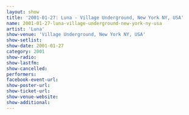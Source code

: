 ```yaml
---
layout: show
title: '2001-01-27: Luna - Village Underground, New York NY, USA'
name: 2001-01-27-luna-village-underground-new-york-ny-usa
artist: 'Luna'
show-venue: 'Village Underground, New York NY, USA'
show-setlist: 
show-date: 2001-01-27
category: 2001
show-radio: 
show-lastfm: 
show-cancelled: 
performers: 
facebook-event-url: 
show-poster-url: 
show-ticket-url: 
show-venue-website: 
show-additional: 
---
```


